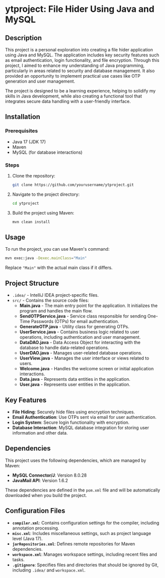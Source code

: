 
# ytproject: File Hider Using Java and MySQL

## Description

This project is a personal exploration into creating a file hider application using Java and MySQL. The application includes key security features such as email authentication, login functionality, and file encryption. Through this project, I aimed to enhance my understanding of Java programming, particularly in areas related to security and database management. It also provided an opportunity to implement practical use cases like OTP generation and user management.

The project is designed to be a learning experience, helping to solidify my skills in Java development, while also creating a functional tool that integrates secure data handling with a user-friendly interface.

## Installation

### Prerequisites
- Java 17 (JDK 17)
- Maven
- MySQL (for database interactions)

### Steps
1. Clone the repository:
    ```bash
    git clone https://github.com/yourusername/ytproject.git
    ```
2. Navigate to the project directory:
    ```bash
    cd ytproject
    ```
3. Build the project using Maven:
    ```bash
    mvn clean install
    ```

## Usage

To run the project, you can use Maven's command:
```bash
mvn exec:java -Dexec.mainClass="Main"
```
Replace `"Main"` with the actual main class if it differs.

## Project Structure

- `.idea/` - IntelliJ IDEA project-specific files.
- `src/` - Contains the source code files:
  - **Main.java** - The main entry point for the application. It initializes the program and handles the main flow.
  - **SendOTPService.java** - Service class responsible for sending One-Time Passwords (OTPs) for email authentication.
  - **GenerateOTP.java** - Utility class for generating OTPs.
  - **UserService.java** - Contains business logic related to user operations, including authentication and user management.
  - **DataDAO.java** - Data Access Object for interacting with the database to handle data-related operations.
  - **UserDAO.java** - Manages user-related database operations.
  - **UserView.java** - Manages the user interface or views related to users.
  - **Welcome.java** - Handles the welcome screen or initial application interactions.
  - **Data.java** - Represents data entities in the application.
  - **User.java** - Represents user entities in the application.

## Key Features

- **File Hiding**: Securely hide files using encryption techniques.
- **Email Authentication**: Use OTPs sent via email for user authentication.
- **Login System**: Secure login functionality with encryption.
- **Database Interaction**: MySQL database integration for storing user information and other data.

## Dependencies

This project uses the following dependencies, which are managed by Maven:

- **MySQL Connector/J**: Version 8.0.28
- **JavaMail API**: Version 1.6.2

These dependencies are defined in the `pom.xml` file and will be automatically downloaded when you build the project.

## Configuration Files

- **`compiler.xml`**: Contains configuration settings for the compiler, including annotation processing.
- **`misc.xml`**: Includes miscellaneous settings, such as project language level (Java 17).
- **`jarRepositories.xml`**: Defines remote repositories for Maven dependencies.
- **`workspace.xml`**: Manages workspace settings, including recent files and tasks.
- **`.gitignore`**: Specifies files and directories that should be ignored by Git, including `.idea/` and `workspace.xml`.


